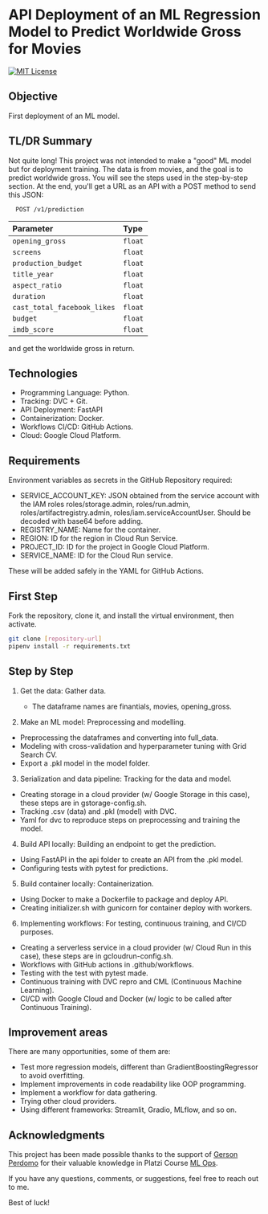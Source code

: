 # API Deployment of an ML Regression Model to Predict Worldwide Gross for Movies
[![MIT License](https://img.shields.io/badge/License-MIT-green.svg)](https://choosealicense.com/licenses/mit/)

## Objective
First deployment of an ML model.

## TL/DR Summary
Not quite long! This project was not intended to make a "good" ML model but for deployment training. The data is from movies, and the goal is to predict worldwide gross. You will see the steps used in the step-by-step section. At the end, you'll get a URL as an API with a POST method to send this JSON:

```http
  POST /v1/prediction
```

| Parameter | Type     |
| :-------- | :------- |
| `opening_gross`      | `float` |
| `screens`      | `float` |
| `production_budget`      | `float` |
| `title_year`      | `float` |
| `aspect_ratio`      | `float` |
| `duration`      | `float` |
| `cast_total_facebook_likes`      | `float` |
| `budget`      | `float` |
| `imdb_score`      | `float` |

and get the worldwide gross in return.

## Technologies
- Programming Language: Python.
- Tracking: DVC + Git.
- API Deployment: FastAPI
- Containerization: Docker.
- Workflows CI/CD: GitHub Actions.
- Cloud: Google Cloud Platform.

## Requirements
Environment variables as secrets in the GitHub Repository required:
- SERVICE_ACCOUNT_KEY: JSON obtained from the service account with the IAM roles roles/storage.admin, roles/run.admin, roles/artifactregistry.admin, roles/iam.serviceAccountUser. Should be decoded with base64 before adding.
- REGISTRY_NAME: Name for the container.
- REGION: ID for the region in Cloud Run Service.
- PROJECT_ID: ID for the project in Google Cloud Platform.
- SERVICE_NAME: ID for the Cloud Run service.

These will be added safely in the YAML for GitHub Actions.

## First Step
Fork the repository, clone it, and install the virtual environment, then activate.
```bash
git clone [repository-url]
pipenv install -r requirements.txt
```

## Step by Step
1. Get the data: Gather data.
   - The dataframe names are finantials, movies, opening_gross.

2. Make an ML model: Preprocessing and modelling.
- Preprocessing the dataframes and converting into full_data.
- Modeling with cross-validation and hyperparameter tuning with Grid Search CV.
- Export a .pkl model in the model folder.

3. Serialization and data pipeline: Tracking for the data and model.
- Creating storage in a cloud provider (w/ Google Storage in this case), these steps are in gstorage-config.sh.
- Tracking .csv (data) and .pkl (model) with DVC.
- Yaml for dvc to reproduce steps on preprocessing and training the model.

4. Build API locally: Building an endpoint to get the prediction.
- Using FastAPI in the api folder to create an API from the .pkl model.
- Configuring tests with pytest for predictions.

5. Build container locally: Containerization.
- Using Docker to make a Dockerfile to package and deploy API.
- Creating initializer.sh with gunicorn for container deploy with workers.

6. Implementing workflows: For testing, continuous training, and CI/CD purposes.
- Creating a serverless service in a cloud provider (w/ Cloud Run in this case), these steps are in gcloudrun-config.sh.
- Workflows with GitHub actions in .github/workflows.
- Testing with the test with pytest made.
- Continuous training with DVC repro and CML (Continuous Machine Learning).
- CI/CD with Google Cloud and Docker (w/ logic to be called after Continuous Training).

## Improvement areas
There are many opportunities, some of them are:
- Test more regression models, different than GradientBoostingRegressor to avoid overfitting.
- Implement improvements in code readability like OOP programming.
- Implement a workflow for data gathering.
- Trying other cloud providers.
- Using different frameworks: Streamlit, Gradio, MLflow, and so on.

## Acknowledgments
This project has been made possible thanks to the support of [Gerson Perdomo](https://github.com/gersonrpq) for their valuable knowledge in Platzi Course [ML Ops](https://platzi.com/cursos/ml-ops/).

If you have any questions, comments, or suggestions, feel free to reach out to me.

Best of luck!